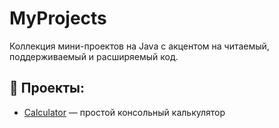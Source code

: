 # MyProjects

Коллекция мини-проектов на Java с акцентом на читаемый, поддерживаемый и расширяемый код.

## 📁 Проекты:
- [Calculator](MyProjects/tree/main/Calculator) — простой консольный калькулятор
